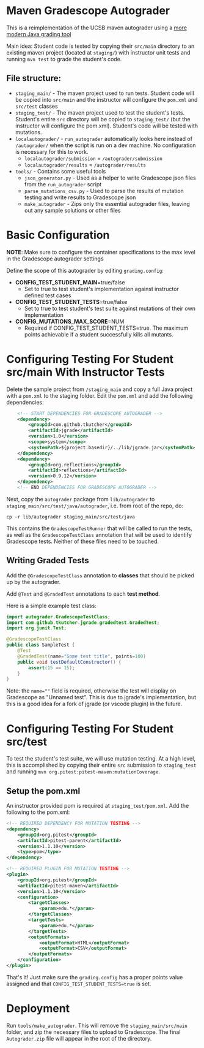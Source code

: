 # Maven Gradescope Autograder

This is a reimplementation of the UCSB maven autograder using a [more modern Java grading tool](https://github.com/tkutcher/jgrade)

Main idea: Student code is tested by copying their `src/main` directory to an existing maven project (located at `staging/`) with instructor unit tests and running `mvn test` to grade the student's code.

## File structure:
- `staging_main/` - The maven project used to run tests. Student code will be copied into `src/main` and the instructor will configure the `pom.xml` and `src/test` classes
- `staging_test/` - The maven project used to test the student's tests. Student's entire `src` directory will be copied to `staging_test/` (but the instructor will configure the pom.xml). Student's code will be tested with mutations.
- `localautograder/` - `run_autograder` automatically looks here instead of `/autograder/` when the script is run on a dev machine. No configuration is necessary for this to work.
    - `localautograder/submission` = `/autograder/submission`
    - `localautograder/results` = `/autograder/results`
- `tools/` - Contains some useful tools
    - `json_generator.py` - Used as a helper to write Gradescope json files from the `run_autograder` script
    - `parse_mutations_csv.py` - Used to parse the results of mutation testing and write results to Gradescope json
    - `make_autograder` - Zips only the essential autograder files, leaving out any sample solutions or other files

# Basic Configuration
**NOTE**: Make sure to configure the container specifications to the max level in the Gradescope autograder settings

Define the scope of this autograder by editing `grading.config`:

* **CONFIG_TEST_STUDENT_MAIN**=true/false
    * Set to true to test student's implementation against instructor defined test cases
* **CONFIG_TEST_STUDENT_TESTS**=true/false
    * Set to true to test student's test suite against mutations of their own implementation
* **CONFIG_MUTATIONS_MAX_SCORE**=NUM
    * Required if CONFIG_TEST_STUDENT_TESTS=true. The maximum points achievable if a student successfully kills all mutants.


# Configuring Testing For Student src/main With Instructor Tests
Delete the sample project from `/staging_main` and copy a full Java project with a `pom.xml` to the staging folder. Edit the `pom.xml` and add the following dependencies:
```xml
    <!-- START DEPENDENCIES FOR GRADESCOPE AUTOGRADER -->
    <dependency>
        <groupId>com.github.tkutcher</groupId>
        <artifactId>jgrade</artifactId>
        <version>1.0</version>
        <scope>system</scope>
        <systemPath>${project.basedir}/../lib/jgrade.jar</systemPath>
    </dependency>
    <dependency>
        <groupId>org.reflections</groupId>
        <artifactId>reflections</artifactId>
        <version>0.9.12</version>
    </dependency>
    <!-- END DEPENDENCIES FOR GRADESCOPE AUTOGRADER -->
```

Next, copy the `autograder` package from `lib/autograder` to `staging_main/src/test/java/autograder`, i.e. from root of the repo, do:

```
cp -r lib/autograder staging_main/src/test/java 
```

This contains the `GradescopeTestRunner` that will be called to run the tests, as well as the `GradescopeTestClass` annotation that will be used to identify Gradescope tests. Neither of these files need to be touched.

## Writing Graded Tests
Add the `@GradescopeTestClass` annotation to **classes** that should be picked up by the autograder.

Add `@Test` and `@GradedTest` annotations to each **test method**.

Here is a simple example test class:
```java
import autograder.GradescopeTestClass;
import com.github.tkutcher.jgrade.gradedtest.GradedTest;
import org.junit.Test;

@GradescopeTestClass
public class SampleTest {
    @Test
    @GradedTest(name="Some test title", points=100)
    public void testDefaultConstructor() {
        assert(15 == 15);
    }
}
```
Note: the `name=""` field is required, otherwise the test will display on Gradescope as "Unnamed test". This is due to jgrade's implementation, but this is a good idea for a fork of jgrade (or vscode plugin) in the future.

# Configuring Testing For Student src/test
To test the student's test suite, we will use mutation testing. At a high level, this is accomplished by copying their entire `src` submission to `staging_test` and running `mvn org.pitest:pitest-maven:mutationCoverage`.

## Setup the pom.xml
An instructor provided pom is required at `staging_test/pom.xml`. Add the following to the pom.xml:
```XML
<!-- REQUIRED DEPENDENCY FOR MUTATION TESTING -->
<dependency>
    <groupId>org.pitest</groupId>
    <artifactId>pitest-parent</artifactId>
    <version>1.1.10</version>
    <type>pom</type>
</dependency>

<!-- REQUIRED PLUGIN FOR MUTATION TESTING -->
<plugin>
    <groupId>org.pitest</groupId>
    <artifactId>pitest-maven</artifactId>
    <version>1.1.10</version>
    <configuration>
        <targetClasses>
            <param>edu.*</param>
        </targetClasses>
        <targetTests>
            <param>edu.*</param>
        </targetTests>
        <outputFormats>
            <outputFormat>HTML</outputFormat>
            <outputFormat>CSV</outputFormat>
        </outputFormats>
    </configuration>
</plugin>
```

That's it! Just make sure the `grading.config` has a proper points value assigned and that `CONFIG_TEST_STUDENT_TESTS=true` is set.


# Deployment
Run `tools/make_autograder`. This will remove the `staging_main/src/main` folder, and zip the necessary files to upload to Gradescope. The final `Autograder.zip` file will appear in the root of the directory.

